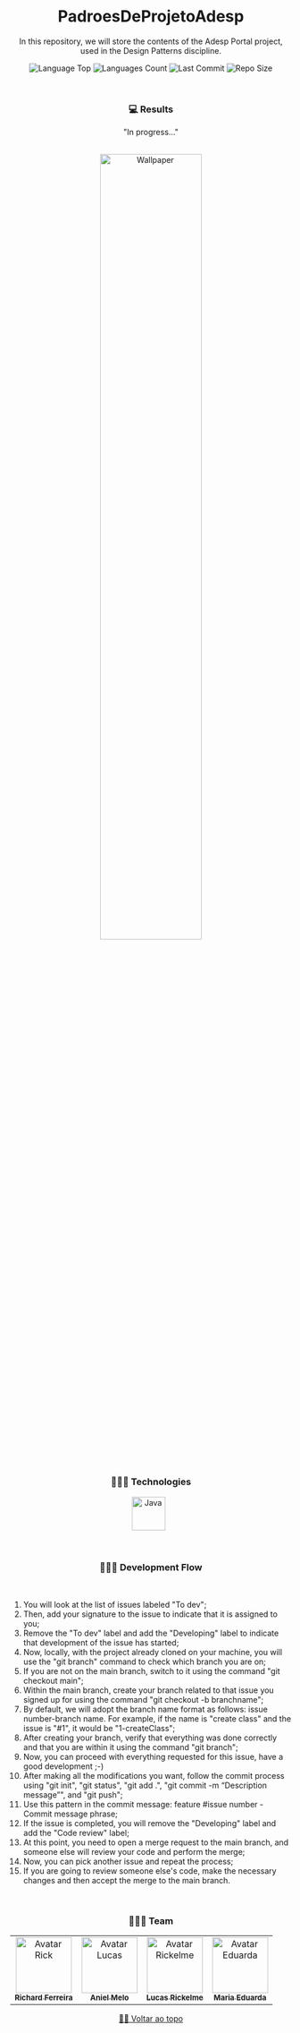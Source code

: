 <div align="center">
  
# PadroesDeProjetoAdesp  

In this repository, we will store the contents of the Adesp Portal project, used in the Design Patterns discipline.

</h4>    
   
   
<p>
<!-- Image Shields -->
<img  alt="Language Top"  src="https://img.shields.io/github/languages/top/RickFerreira/PadroesDeProjetoAdesp">
<img  alt="Languages Count"  src="https://img.shields.io/github/languages/count/RickFerreira/PadroesDeProjetoAdesp">
<img  alt="Last Commit"  src="https://img.shields.io/github/last-commit/RickFerreira/PadroesDeProjetoAdesp">
<img  alt="Repo Size"  src="https://img.shields.io/github/repo-size/RickFerreira/PadroesDeProjetoAdesp">
</a>
</p>
<br>


### 💻 Results
"In progress..."
<br><br>

<img  alt="Wallpaper"  src="https://media.discordapp.net/attachments/459871999943114762/1211823658167697418/1.png?ex=65ef99ba&is=65dd24ba&hm=a0ab695e390ae9324e24f002df5b50e103e02c16e7f9c675ae50435523e56f2c&=&format=webp&quality=lossless" width="60%">

<br> 

### 👨🏻‍💻 Technologies

<img src="https://cdn-icons-png.flaticon.com/512/919/919854.png" alt="Java" width="60"> &nbsp;

<br>

### 👨🏻‍💻 Development Flow
<br>

<div align="left">

1. You will look at the list of issues labeled "To dev";
2. Then, add your signature to the issue to indicate that it is assigned to you;
3. Remove the "To dev" label and add the "Developing" label to indicate that development of the issue has started;
4. Now, locally, with the project already cloned on your machine, you will use the "git branch" command to check which branch you are on;
5. If you are not on the main branch, switch to it using the command "git checkout main";
6. Within the main branch, create your branch related to that issue you signed up for using the command "git checkout -b branchname";
7. By default, we will adopt the branch name format as follows: issue number-branch name. For example, if the name is "create class" and the issue is "#1", it would be "1-createClass";
8. After creating your branch, verify that everything was done correctly and that you are within it using the command "git branch";
9. Now, you can proceed with everything requested for this issue, have a good development ;-)
10. After making all the modifications you want, follow the commit process using "git init", "git status", "git add .", "git commit -m  “Description message”", and "git push";
11. Use this pattern in the commit message: feature #issue number - Commit message phrase;
12. If the issue is completed, you will remove the "Developing" label and add the "Code review" label;
13. At this point, you need to open a merge request to the main branch, and someone else will review your code and perform the merge;
14. Now, you can pick another issue and repeat the process;
15. If you are going to review someone else's code, make the necessary changes and then accept the merge to the main branch.

</div>
<br>

### 👨🏻‍💻 Team

<table>
  <tr>
    <td align="center">
      <a href="https://github.com/RickFerreira">
        <img src="https://avatars.githubusercontent.com/u/40415279?v=4" width="100px;" alt="Avatar Rick"/><br>
        <sub>
          <b>Richard Ferreira</b>
        </sub>
      </a>
    </td>
    <td align="center">
      <a href="https://github.com/anielmelo">
        <img src="https://avatars.githubusercontent.com/u/103321497?v=4" width="100px;" alt="Avatar Lucas"/><br>
        <sub>
          <b>Aniel Melo</b>
        </sub>
      </a>
    </td>
    <td align="center">
      <a href="https://github.com/lrickelme">
        <img src="https://avatars.githubusercontent.com/u/113067806?v=4" width="100px;" alt="Avatar Rickelme"/><br>
        <sub>
          <b>Lucas Rickelme</b>
        </sub>
      </a>
    </td>
    <td align="center">
      <a href="https://github.com/meduarda18">
        <img src="https://avatars.githubusercontent.com/u/144054075?v=4" width="100px;" alt="Avatar Eduarda"/><br>
        <sub>
          <b>Maria Eduarda</b>
        </sub>
      </a>
    </td>
  </tr>
</table>

[☝🏽 Voltar ao topo](#Portal-ADESP)<br>

</div>

